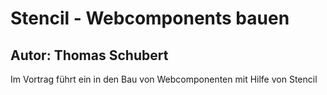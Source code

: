 # Stencil - Webcomponents bauen

## Autor:  Thomas Schubert

Im Vortrag führt ein in den Bau von Webcomponenten mit Hilfe von Stencil




